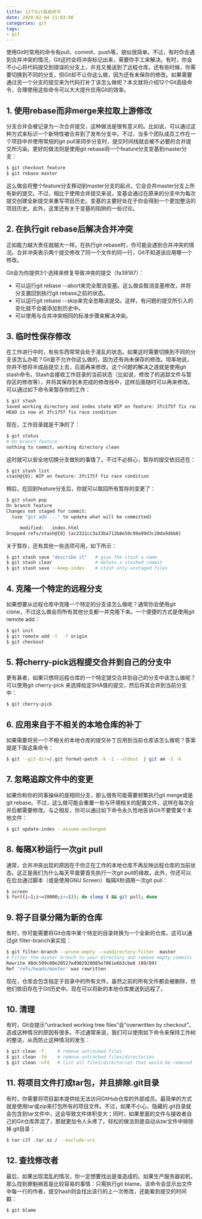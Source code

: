 ```yaml
---
title: 12个Git高级命令
date: 2020-02-04 21:03:00
categories: git
tags:
- git
---
```


使用Git时常用的命令有pull、commit、push等，貌似很简单。不过，有时你会遇到合并冲突的情况，Git这时会将冲突标记出来，需要你手工来解决。有时，你会不小心将代码提交到错误的分支上，并且又推送到了远程仓库。还有些时候，你需要切换到不同的分支，但Git却不让你这么做，因为还有未保存的修改。如果需要通过另一个分支的提交来为代码打补丁该怎么做呢？本文就将介绍12个Git高级命令，合理使用这些命令可以大大提升应用Git的效率。

## **1. 使用rebase而非merge来拉取上游修改**

分支合并会被记录为一次合并提交，这种做法是很有意义的。比如说，可以通过这种方式来标识一个新特性被合并到了发布分支中。不过，当多个团队成员工作在一个项目中并使用常规的git pull来同步分支时，提交时间线就会被不必要的合并提交所污染。更好的做法则是使用git rebase将一个feature分支变基到master分支：

```bash
$ git checkout feature
$ git rebase master
```

这么做会将整个feature分支移动到master分支的起点，它会合并master分支上所有新的提交。不过，相比于使用合并提交来说，变基会通过在原来的分支中为每次提交创建全新提交来重写项目历史。变基的主要好处在于你会得到一个更加整洁的项目历史。此外，这里还有关于变基的陷阱的一些讨论。

## **2. 在执行git rebase后解决合并冲突**

正如能力越大责任就越大一样。在执行git rebase时，你可能会遇到合并冲突的情况。合并冲突表示两个提交修改了同一个文件的同一行，Git不知道该应用哪一个修改。

Git会为你提供3个选择来修复导致冲突的提交（fa39187）：

- 可以运行git rebase --abort来完全取消变基。这么做会取消变基修改，并将分支置回到执行git rebase之前的状态。
- 可以运行git rebase --skip来完全忽略该提交。这样，有问题的提交所引入的变化就不会被添加到历史中。
- 可以使用与合并冲突相同的标准步骤来解决冲突。

## **3. 临时性保存修改**

在工作进行中时，有些东西常常会处于凌乱的状态。如果这时需要切换到不同的分支该怎么办呢？Git是不允许你这么做的，因为还有尚未保存的修改。坦率地说，你并不想将半成品提交上去，后面再来修改。这个问题的解决之道就是使用git stash命令。Stash会接收工作目录的当前状态（比如说，修改了的追踪文件与暂存区的修改等），并将其保存到未完成的修改栈中，这样后面随时可以再来修改。可以通过如下命令来暂存你的工作：

```bash
$ git stash
Saved working directory and index state WIP on feature: 3fc175f fix race condition
HEAD is now at 3fc175f fix race condition
```

现在，工作目录就是干净的了：

```bash
$ git status
# On branch feature
nothing to commit, working directory clean
```

这时就可以安全地切换分支做别的事情了。不过不必担心，暂存的提交依旧还在：

```bash
$ git stash list
stash@{0}: WIP on feature: 3fc175f fix race condition
```

稍后，在回到feature分支后，你就可以取回所有暂存的变更了：

```bash
$ git stash pop
On branch feature
Changes not staged for commit:
  (use "git add ..." to update what will be committed)

     modified:   index.html
Dropped refs/stash@{0} (ac2321cc3a33ba712b8e50c99a99d3c20da9d6b8)
```

关于暂存，还有其他一些选项可用，如下所示：

```bash
$ git stash save "describe it"   # give the stash a name
$ git stash clear                # delete a stashed commit
$ git stash save --keep-index    # stash only unstaged files
```

## **4. 克隆一个特定的远程分支**

如果想要从远程仓库中克隆一个特定的分支该怎么做呢？通常你会使用git clone，不过这么做会将所有其他分支都一并克隆下来。一个便捷的方式是使用git remote add：

```bash
$ git init  
$ git remote add -t  -f origin 
$ git checkout 
```

## **5. 将cherry-pick远程提交合并到自己的分支中**

更有甚者，如果只想将远程仓库的一个特定提交合并到自己的分支中该怎么做呢？可以使用git cherry-pick 来选择给定SHA值的提交，然后将其合并到当前分支中：

```bash
$ git cherry-pick 
```

## **6. 应用来自于不相关的本地仓库的补丁**

如果需要将另一个不相关的本地仓库的提交补丁应用到当前仓库该怎么做呢？答案就是下面这条命令：

```bash
$ git --git-dir=/.git format-patch -k -1 --stdout  | git am -3 -k
```

## **7. 忽略追踪文件中的变更**

如果你和你的同事操纵的是相同分支，那么很有可能需要频繁执行git merge或是git rebase。不过，这么做可能会重置一些与环境相关的配置文件，这样在每次合并后都需要修改。与之相反，你可以通过如下命令永久性地告诉Git不要管某个本地文件：

```bash
$ git update-index --assume-unchanged 
```

## **8. 每隔X秒运行一次git pull**

通常，合并冲突出现的原因在于你正在工作的本地仓库不再反映远程仓库的当前状态。这正是我们为什么每天早晨要首先执行一次git pull的缘故。此外，你还可以在后台通过脚本（或是使用GNU Screen）每隔X秒调用一次git pull：

```bash
$ screen
$ for((i=1;i<=10000;i+=1)); do sleep X && git pull; done
```

## **9. 将子目录分隔为新的仓库**

有时，你可能需要将Git仓库中某个特定的目录转换为一个全新的仓库。这可以通过git filter-branch来实现：

```bash
$ git filter-branch --prune-empty --subdirectory-filter  master
# Filter the master branch to your directory and remove empty commits
Rewrite 48dc599c80e20527ed902928085e7861e6b3cbe6 (89/89)
Ref 'refs/heads/master' was rewritten
```

现在，仓库会包含指定子目录中的所有文件。虽然之前的所有文件都会被删除，但他们依旧存在于Git历史中。现在可以将新的本地仓库推送到远程了。

## **10. 清理**

有时，Git会提示“untracked working tree files”会“overwritten by checkout”。造成这种情况的原因有很多。不过通常来说，我们可以使用如下命令来保持工作树的整洁，从而防止这种情况的发生：

```bash
$ git clean -f     # remove untracked files
$ git clean -fd    # remove untracked files/directories
$ git clean -nfd   # list all files/directories that would be removed
```

## **11. 将项目文件打成tar包，并且排除.git目录**

有时，你需要将项目副本提供给无法访问GitHub仓库的外部成员。最简单的方式就是使用tar或zip来打包所有的项目文件。不过，如果不小心，隐藏的.git目录就会包含到tar文件中，这会导致文件体积变大；同时，如果里面的文件与接收者自己的Git仓库弄混了，那就更加令人头疼了。轻松的做法则是自动从tar文件中排除掉.git目录：

```bash
$ tar cJf .tar.xz / --exclude-vcs
```

## **12. 查找修改者**

最后，如果出现混乱的情况，你一定想要找出是谁造成的。如果生产服务器宕机，那么找到罪魁祸首是比较容易的事情：只需执行git blame。该命令会显示出文件中每一行的作者，提交hash则会找出该行的上一次修改，还能看到提交的时间戳：

```bash
$ git blame 
```
